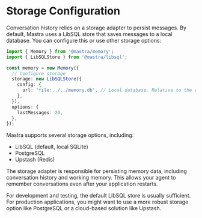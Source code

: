 # Storage Configuration

Conversation history relies on a storage adapter to persist messages. By default, Mastra uses a LibSQL store that saves messages to a local database. You can configure this or use other storage options:

```typescript
import { Memory } from '@mastra/memory';
import { LibSQLStore } from '@mastra/libsql';

const memory = new Memory({
  // Configure storage
  storage: new LibSQLStore({
    config: {
      url: 'file:../../memory.db', // Local database. Relative to the output folder
    },
  }),
  options: {
    lastMessages: 20,
  },
});
```

Mastra supports several storage options, including:

- LibSQL (default, local SQLite)
- PostgreSQL
- Upstash (Redis)

The storage adapter is responsible for persisting memory data, including conversation history and working memory. This allows your agent to remember conversations even after your application restarts.

For development and testing, the default LibSQL store is usually sufficient. For production applications, you might want to use a more robust storage option like PostgreSQL or a cloud-based solution like Upstash.
